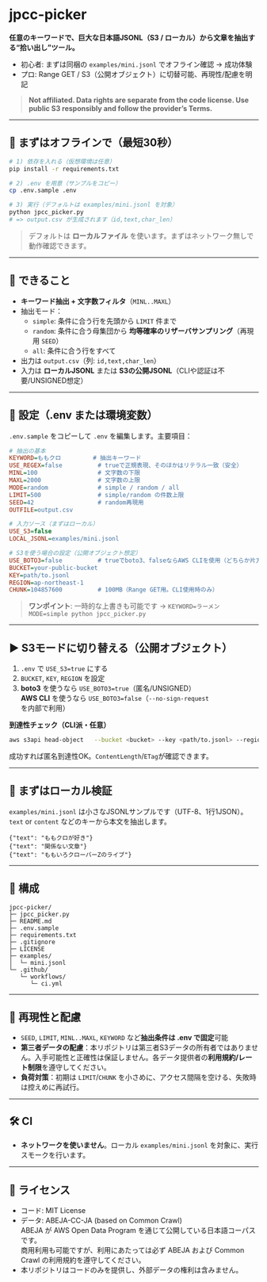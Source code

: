 # jpcc-picker

**任意のキーワードで、巨大な日本語JSONL（S3 / ローカル）から文章を抽出する“拾い出し”ツール。**
- 初心者: まずは同梱の `examples/mini.jsonl` でオフライン確認 → 成功体験
- プロ: Range GET / S3（公開オブジェクト）に切替可能、再現性/配慮を明記

> **Not affiliated. Data rights are separate from the code license. Use public S3 responsibly and follow the provider’s Terms.**

---

## 🚀 まずはオフラインで（最短30秒）
```bash
# 1) 依存を入れる（仮想環境は任意）
pip install -r requirements.txt

# 2) .env を用意（サンプルをコピー）
cp .env.sample .env

# 3) 実行（デフォルトは examples/mini.jsonl を対象）
python jpcc_picker.py
# => output.csv が生成されます（id,text,char_len）
```

> デフォルトは **ローカルファイル** を使います。まずはネットワーク無しで動作確認できます。

---

## 🎯 できること
- **キーワード抽出 + 文字数フィルタ**（`MINL..MAXL`）
- 抽出モード：
  - `simple`: 条件に合う行を先頭から `LIMIT` 件まで
  - `random`: 条件に合う母集団から **均等確率のリザーバサンプリング**（再現用 `SEED`）
  - `all`: 条件に合う行をすべて
- 出力は `output.csv`（列: `id,text,char_len`）
- 入力は **ローカルJSONL** または **S3の公開JSONL**（CLIや認証は不要/UNSIGNED想定）

---

## 🔧 設定（.env または環境変数）
`.env.sample` をコピーして `.env` を編集します。主要項目：

```ini
# 抽出の基本
KEYWORD=ももクロ         # 抽出キーワード
USE_REGEX=false          # trueで正規表現、そのほかはリテラル一致（安全）
MINL=100                 # 文字数の下限
MAXL=2000                # 文字数の上限
MODE=random              # simple / random / all
LIMIT=500                # simple/random の件数上限
SEED=42                  # random再現用
OUTFILE=output.csv

# 入力ソース（まずはローカル）
USE_S3=false
LOCAL_JSONL=examples/mini.jsonl

# S3を使う場合の設定（公開オブジェクト想定）
USE_BOTO3=false          # trueでboto3、falseならAWS CLIを使用（どちらか片方）
BUCKET=your-public-bucket
KEY=path/to.jsonl
REGION=ap-northeast-1
CHUNK=104857600          # 100MB（Range GET用。CLI使用時のみ）
```

> **ワンポイント**: 一時的な上書きも可能です → `KEYWORD=ラーメン MODE=simple python jpcc_picker.py`

---

## ▶️ S3モードに切り替える（公開オブジェクト）
1. `.env` で `USE_S3=true` にする
2. `BUCKET`, `KEY`, `REGION` を設定
3. **boto3** を使うなら `USE_BOTO3=true`（匿名/UNSIGNED）  
   **AWS CLI** を使うなら `USE_BOTO3=false`（`--no-sign-request` を内部で利用）

**到達性チェック（CLI派・任意）**
```bash
aws s3api head-object   --bucket <bucket> --key <path/to.jsonl> --region <ap-northeast-1>   --no-sign-request
```
成功すれば匿名到達性OK。`ContentLength`/`ETag`が確認できます。

---

## 🧪 まずはローカル検証
`examples/mini.jsonl` は小さなJSONLサンプルです（UTF-8、1行1JSON）。  
`text` or `content` などのキーから本文を抽出します。

```jsonl
{"text": "ももクロが好き"}
{"text": "関係ない文章"}
{"text": "ももいろクローバーZのライブ"}
```

---

## 📁 構成
```
jpcc-picker/
├─ jpcc_picker.py
├─ README.md
├─ .env.sample
├─ requirements.txt
├─ .gitignore
├─ LICENSE
├─ examples/
│  └─ mini.jsonl
└─ .github/
   └─ workflows/
      └─ ci.yml
```

---

## 🔁 再現性と配慮
- `SEED`, `LIMIT`, `MINL..MAXL`, `KEYWORD` など**抽出条件は .env で固定**可能
- **第三者データの配慮**：本リポジトリは第三者S3データの所有者ではありません。入手可能性と正確性は保証しません。各データ提供者の**利用規約/レート制限**を遵守してください。
- **負荷対策**：初期は `LIMIT`/`CHUNK` を小さめに、アクセス間隔を空ける、失敗時は控えめに再試行。

---

## 🛠 CI
- **ネットワークを使いません**。ローカル `examples/mini.jsonl` を対象に、実行スモークを行います。

---

## 📜 ライセンス
- コード: MIT License
- データ: ABEJA-CC-JA (based on Common Crawl)  
  ABEJA が AWS Open Data Program を通じて公開している日本語コーパスです。  
  商用利用も可能ですが、利用にあたっては必ず ABEJA および Common Crawl の利用規約を遵守してください。
- 本リポジトリはコードのみを提供し、外部データの権利は含みません。
